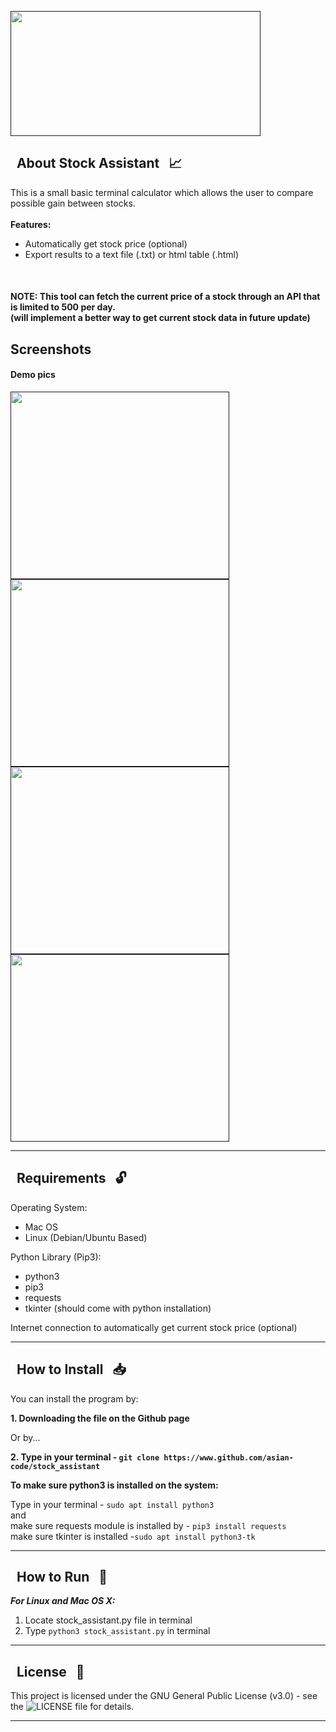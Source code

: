 <a href="" target="_blank"><img src="https://raw.githubusercontent.com/asian-code/stock_assistant/master/Images/logo.png" align="top" border="0" width="400" height="200"></a>
##  &nbsp; About Stock Assistant &nbsp; :chart_with_upwards_trend:

This is a small basic terminal calculator which allows the user to compare possible gain between stocks.<br><br>
**Features:**
* Automatically get stock price (optional)
* Export results to a text file (.txt) or html table (.html)

<br>

#### NOTE: This tool can fetch the current price of a stock through an API that is limited to 500 per day. <br>(will implement a better way to get current stock data in future update)
## Screenshots

#### Demo pics
<a href="" target="_blank"><img src="https://raw.githubusercontent.com/asian-code/stock_assistant/master/Images/autoPrice.png" align="top" border="0" width="350" height="300"></a>
<a href="" target="_blank"><img src="https://raw.githubusercontent.com/asian-code/stock_assistant/master/Images/table.png" align="top" border="0" width="350" height="300"></a>
<a href="" target="_blank"><img src="https://raw.githubusercontent.com/asian-code/stock_assistant/master/Images/savemenu.png" align="top" border="0" width="350" height="300"></a>
<a href="" target="_blank"><img src="https://raw.githubusercontent.com/asian-code/stock_assistant/master/Images/htmlTable.png" align="top" border="0" width="350" height="300"></a>



------------------------------------------------------------------------

##  &nbsp; Requirements &nbsp; :unlock:

Operating System:
* Mac OS 
* Linux (Debian/Ubuntu Based)

Python Library (Pip3):
* python3
* pip3
* requests
* tkinter (should come with python installation)

Internet connection to automatically get current stock price (optional)

------------------------------------------------------------------------

##  &nbsp; How to Install &nbsp; :inbox_tray:

You can install the program by:

**1. Downloading the file on the Github page**

Or by...

**2. Type in your terminal - `git clone https://www.github.com/asian-code/stock_assistant`**

**To make sure python3 is installed on the system:**<br>

Type in your terminal - `sudo apt install python3` <br>
and<br>
make sure requests module is installed by - `pip3 install requests`
<br>
make sure tkinter is installed -`sudo apt install python3-tk` 

------------------------------------------------------------------------

## &nbsp; How to Run &nbsp; :running:

***For Linux and Mac OS X:***
1. Locate stock_assistant.py file in terminal<br>
2. Type `python3 stock_assistant.py` in terminal

------------------------------------------------------------------------

##  &nbsp; License &nbsp; :page_with_curl:

This project is licensed under the GNU General Public License (v3.0) - see the ![LICENSE](https://github.com/asian-code/stockCompare/blob/master/LICENSE) file for details.

------------------------------------------------------------------------
